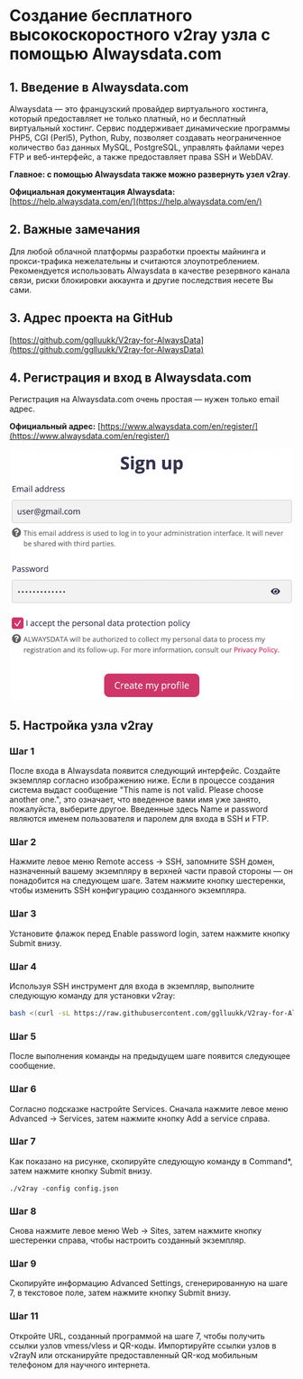 # Создание бесплатного высокоскоростного v2ray узла с помощью Alwaysdata.com

## 1. Введение в Alwaysdata.com

Alwaysdata — это французский провайдер виртуального хостинга, который предоставляет не только платный, но и бесплатный виртуальный хостинг. Сервис поддерживает динамические программы PHP5, CGI (Perl5), Python, Ruby, позволяет создавать неограниченное количество баз данных MySQL, PostgreSQL, управлять файлами через FTP и веб-интерфейс, а также предоставляет права SSH и WebDAV. 

**Главное: с помощью Alwaysdata также можно развернуть узел v2ray**.

**Официальная документация Alwaysdata:** [https://help.alwaysdata.com/en/](https://help.alwaysdata.com/en/)

## 2. Важные замечания

Для любой облачной платформы разработки проекты майнинга и прокси-трафика нежелательны и считаются злоупотреблением. Рекомендуется использовать Alwaysdata в качестве резервного канала связи, риски блокировки аккаунта и другие последствия несете Вы сами.

## 3. Адрес проекта на GitHub

[https://github.com/gglluukk/V2ray-for-AlwaysData](https://github.com/gglluukk/V2ray-for-AlwaysData)

## 4. Регистрация и вход в Alwaysdata.com

Регистрация на Alwaysdata.com очень простая — нужен только email адрес.

**Официальный адрес:** [https://www.alwaysdata.com/en/register/](https://www.alwaysdata.com/en/register/)

![Регистрация](images/register.png)

## 5. Настройка узла v2ray

### Шаг 1
После входа в Alwaysdata появится следующий интерфейс. Создайте экземпляр согласно изображению ниже. Если в процессе создания система выдаст сообщение "This name is not valid. Please choose another one.", это означает, что введенное вами имя уже занято, пожалуйста, выберите другое. Введенные здесь Name и password являются именем пользователя и паролем для входа в SSH и FTP.

### Шаг 2
Нажмите левое меню Remote access -> SSH, запомните SSH домен, назначенный вашему экземпляру в верхней части правой стороны — он понадобится на следующем шаге. Затем нажмите кнопку шестеренки, чтобы изменить SSH конфигурацию созданного экземпляра.

### Шаг 3
Установите флажок перед Enable password login, затем нажмите кнопку Submit внизу.

### Шаг 4
Используя SSH инструмент для входа в экземпляр, выполните следующую команду для установки v2ray:

```bash
bash <(curl -sL https://raw.githubusercontent.com/gglluukk/V2ray-for-AlwaysData/main/install.sh)
```

### Шаг 5
После выполнения команды на предыдущем шаге появится следующее сообщение.

### Шаг 6
Согласно подсказке настройте Services. Сначала нажмите левое меню Advanced -> Services, затем нажмите кнопку Add a service справа.

### Шаг 7
Как показано на рисунке, скопируйте следующую команду в Command*, затем нажмите кнопку Submit внизу.

```
./v2ray -config config.json
```

### Шаг 8
Снова нажмите левое меню Web -> Sites, затем нажмите кнопку шестеренки справа, чтобы настроить созданный экземпляр.

### Шаг 9
Скопируйте информацию Advanced Settings, сгенерированную на шаге 7, в текстовое поле, затем нажмите кнопку Submit внизу.

### Шаг 11
Откройте URL, созданный программой на шаге 7, чтобы получить ссылки узлов vmess/vless и QR-коды. Импортируйте ссылки узлов в v2rayN или отсканируйте предоставленный QR-код мобильным телефоном для научного интернета.

